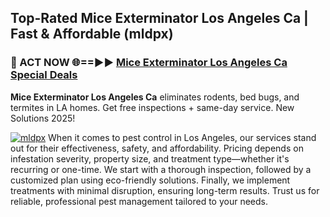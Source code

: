 ## Top-Rated Mice Exterminator Los Angeles Ca | Fast & Affordable (mldpx)

<h3>🐜 ACT NOW 🌐==►► <a href="https://tinyurl.com/yc7vsfwc" rel="nofollow">Mice Exterminator Los Angeles Ca Special Deals</a></h3>

**Mice Exterminator Los Angeles Ca** eliminates rodents, bed bugs, and termites in LA homes. Get free inspections + same-day service. New Solutions 2025!

[![mldpx](https://i.imgur.com/1VzRXn8.jpeg)](https://tinyurl.com/yc7vsfwc)
When it comes to pest control in Los Angeles, our services stand out for their effectiveness, safety, and affordability. Pricing depends on infestation severity, property size, and treatment type—whether it's recurring or one-time. We start with a thorough inspection, followed by a customized plan using eco-friendly solutions. Finally, we implement treatments with minimal disruption, ensuring long-term results. Trust us for reliable, professional pest management tailored to your needs.